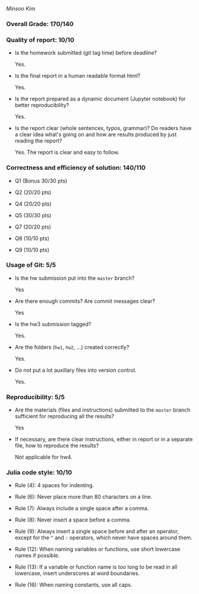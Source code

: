 *Minsoo Kim*

### Overall Grade: 170/140

### Quality of report: 10/10

* Is the homework submitted (git tag time) before deadline?

	Yes. 
	
* Is the final report in a human readable format html?  

	Yes.
	
* Is the report prepared as a dynamic document (Jupyter notebook) for better reproducibility?

	Yes. 
	
* Is the report clear (whole sentences, typos, grammar)? Do readers have a clear idea what's going on and how are results produced by just reading the report?

	Yes. The report is clear and easy to follow.
 
### Correctness and efficiency of solution: 140/110 

* Q1 (Bonus 30/30 pts)

* Q2 (20/20 pts)

* Q4 (20/20 pts)

* Q5 (30/30 pts)

* Q7 (20/20 pts)

* Q8 (10/10 pts)

* Q9 (10/10 pts)

### Usage of Git: 5/5

* Is the hw submission put into the `master` branch? 

    Yes

* Are there enough commits? Are commit messages clear? 

    Yes

* Is the hw3 submission tagged?

    Yes.

* Are the folders (`hw1`, `hw2`, ...) created correctly?

    Yes.	

* Do not put a lot auxillary files into version control.  

    Yes.
		

### Reproducibility: 5/5

* Are the materials (files and instructions) submitted to the `master` branch sufficient for reproducing all the results? 

    Yes

* If necessary, are there clear instructions, either in report or in a separate file, how to reproduce the results?  

    Not applicable for hw4.


### Julia code style: 10/10

* Rule (4): 4 spaces for indenting. 
    
* Rule (6): Never place more than 80 characters on a line.

* Rule (7): Always include a single space after a comma. 
 
* Rule (8):  Never insert a space before a comma.

* Rule (9): Always insert a single space before and after an operator, except for the `^` and `:` operators, which never have spaces around them.

* Rule (12): When naming variables or functions, use short lowercase names if possible.

* Rule (13): If a variable or function name is too long to be read in all lowercase, insert underscores at word boundaries.

* Rule (16): When naming constants, use all caps.
